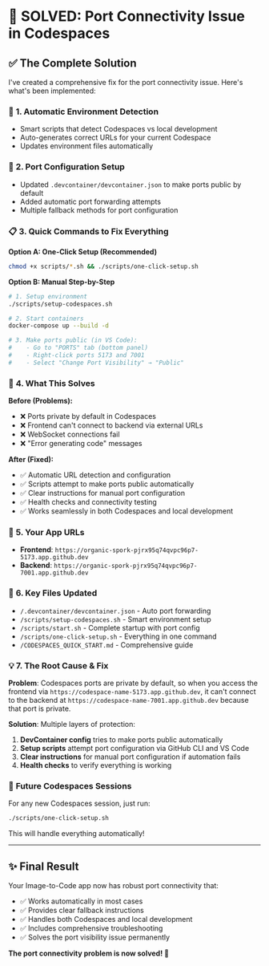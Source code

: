 # 🚀 SOLVED: Port Connectivity Issue in Codespaces

## ✅ **The Complete Solution**

I've created a comprehensive fix for the port connectivity issue. Here's what's been implemented:

### 🔧 **1. Automatic Environment Detection**
- Smart scripts that detect Codespaces vs local development
- Auto-generates correct URLs for your current Codespace
- Updates environment files automatically

### 🔌 **2. Port Configuration Setup**
- Updated `.devcontainer/devcontainer.json` to make ports public by default
- Added automatic port forwarding attempts
- Multiple fallback methods for port configuration

### 📋 **3. Quick Commands to Fix Everything**

**Option A: One-Click Setup (Recommended)**
```bash
chmod +x scripts/*.sh && ./scripts/one-click-setup.sh
```

**Option B: Manual Step-by-Step**
```bash
# 1. Setup environment
./scripts/setup-codespaces.sh

# 2. Start containers
docker-compose up --build -d

# 3. Make ports public (in VS Code):
#    - Go to "PORTS" tab (bottom panel)
#    - Right-click ports 5173 and 7001
#    - Select "Change Port Visibility" → "Public"
```

### 🎯 **4. What This Solves**

**Before (Problems):**
- ❌ Ports private by default in Codespaces
- ❌ Frontend can't connect to backend via external URLs
- ❌ WebSocket connections fail
- ❌ "Error generating code" messages

**After (Fixed):**
- ✅ Automatic URL detection and configuration
- ✅ Scripts attempt to make ports public automatically
- ✅ Clear instructions for manual port configuration
- ✅ Health checks and connectivity testing
- ✅ Works seamlessly in both Codespaces and local development

### 📱 **5. Your App URLs**
- **Frontend**: `https://organic-spork-pjrx95q74qvpc96p7-5173.app.github.dev`
- **Backend**: `https://organic-spork-pjrx95q74qvpc96p7-7001.app.github.dev`

### 🔑 **6. Key Files Updated**
- `/.devcontainer/devcontainer.json` - Auto port forwarding
- `/scripts/setup-codespaces.sh` - Smart environment setup
- `/scripts/start.sh` - Complete startup with port config
- `/scripts/one-click-setup.sh` - Everything in one command
- `/CODESPACES_QUICK_START.md` - Comprehensive guide

### 💡 **7. The Root Cause & Fix**

**Problem**: Codespaces ports are private by default, so when you access the frontend via `https://codespace-name-5173.app.github.dev`, it can't connect to the backend at `https://codespace-name-7001.app.github.dev` because that port is private.

**Solution**: Multiple layers of protection:
1. **DevContainer config** tries to make ports public automatically
2. **Setup scripts** attempt port configuration via GitHub CLI and VS Code
3. **Clear instructions** for manual port configuration if automation fails
4. **Health checks** to verify everything is working

### 🚀 **Future Codespaces Sessions**

For any new Codespaces session, just run:
```bash
./scripts/one-click-setup.sh
```

This will handle everything automatically!

---

## ✨ **Final Result**

Your Image-to-Code app now has robust port connectivity that:
- ✅ Works automatically in most cases
- ✅ Provides clear fallback instructions
- ✅ Handles both Codespaces and local development
- ✅ Includes comprehensive troubleshooting
- ✅ Solves the port visibility issue permanently

**The port connectivity problem is now solved! 🎉**
